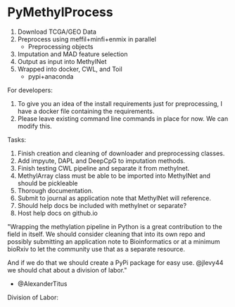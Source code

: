 # PyMethylProcess

1. Download TCGA/GEO Data
2. Preprocess using meffil+minfi+enmix in parallel
    * Preprocessing objects
3. Imputation and MAD feature selection
4. Output as input into MethylNet
5. Wrapped into docker, CWL, and Toil
    * pypi+anaconda

For developers:
1. To give you an idea of the install requirements just for preprocessing, I have a docker file containing the requirements.
2. Please leave existing command line commands in place for now. We can modify this.

Tasks:
1. Finish creation and cleaning of downloader and preprocessing classes.
2. Add impyute, DAPL and DeepCpG to imputation methods.
3. Finish testing CWL pipeline and separate it from methylnet.
4. MethylArray class must be able to be imported into MethylNet and should be pickleable
5. Thorough documentation.
6. Submit to journal as application note that MethylNet will reference.
7. Should help docs be included with methylnet or separate?
8. Host help docs on github.io

"Wrapping the methylation pipeline in Python is a great contribution to the field in itself. We should consider cleaning that into its own repo and possibly submitting an application note to Bioinformatics or at a minimum bioRxiv to let the community use that as a separate resource.

And if we do that we should create a PyPi package for easy use. @jlevy44 we should chat about a division of labor."
- @AlexanderTitus

Division of Labor:

